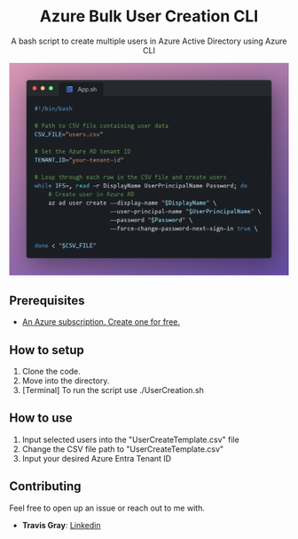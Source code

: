 <div align="center">
  <h1 align="center"> Azure Bulk User Creation CLI</h1>
  <p>A bash script to create multiple users in Azure Active Directory using Azure CLI</p>
    <img src="Image.Az.png"/>
</div>

## Prerequisites

- [An Azure subscription. Create one for free.](azure.com/free)

## How to setup

1. Clone the code.
2. Move into the directory.
3. [Terminal] To run the script use ./UserCreation.sh

## How to use

1. Input selected users into the "UserCreateTemplate.csv" file
2. Change the CSV file path to "UserCreateTemplate.csv"
3. Input your desired Azure Entra Tenant ID

## Contributing

Feel free to open up an issue or reach out to me with.

- **Travis Gray**: [Linkedin](https://linkedin.com/in/tg12)
